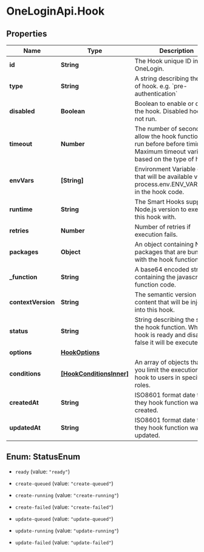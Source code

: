 # OneLoginApi.Hook

## Properties

Name | Type | Description | Notes
------------ | ------------- | ------------- | -------------
**id** | **String** | The Hook unique ID in OneLogin. | [optional] 
**type** | **String** | A string describing the type of hook. e.g. &#x60;pre-authentication&#x60; | 
**disabled** | **Boolean** | Boolean to enable or disable the hook. Disabled hooks will not run. | [default to true]
**timeout** | **Number** | The number of seconds to allow the hook function to run before before timing out. Maximum timeout varies based on the type of hook. | [default to 1]
**envVars** | **[String]** | Environment Variable objects that will be available via process.env.ENV_VAR_NAME in the hook code. | 
**runtime** | **String** | The Smart Hooks supported Node.js version to execute this hook with. | 
**retries** | **Number** | Number of retries if execution fails. | [default to 0]
**packages** | **Object** | An object containing NPM packages that are bundled with the hook function. | 
**_function** | **String** | A base64 encoded string containing the javascript function code. | 
**contextVersion** | **String** | The semantic version of the content that will be injected into this hook. | [optional] 
**status** | **String** | String describing the state of the hook function. When a hook is ready and disabled is false it will be executed. | [optional] 
**options** | [**HookOptions**](HookOptions.md) |  | [optional] 
**conditions** | [**[HookConditionsInner]**](HookConditionsInner.md) | An array of objects that let you limit the execution of a hook to users in specific roles. | [optional] 
**createdAt** | **String** | ISO8601 format date that they hook function was created. | [optional] 
**updatedAt** | **String** | ISO8601 format date that they hook function was last updated. | [optional] 



## Enum: StatusEnum


* `ready` (value: `"ready"`)

* `create-queued` (value: `"create-queued"`)

* `create-running` (value: `"create-running"`)

* `create-failed` (value: `"create-failed"`)

* `update-queued` (value: `"update-queued"`)

* `update-running` (value: `"update-running"`)

* `update-failed` (value: `"update-failed"`)




